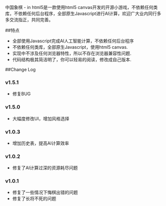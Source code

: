 中国象棋 - in html5是一款使用html5 canvas开发的开源小游戏，不依赖任何类库，不依赖任何后台程序，全部原生Javascript进行AI计算，欢迎广大业内同行多多交流指正，共同完善。

##特点

* 全部使用Javascript完成AI人工智能计算，不依赖任何后台程序
* 不依赖任何类库，全部原生Javascript，使用html5 canvas.
* 实现中不涉及任何浏览器特性，所以不存在浏览器兼容性问题.
* 代码结构极其简洁明了，你可以轻易的阅读，修改成自己版本.

##Change Log
### v1.5.1
* 修复BUG

### v1.5.0
* 大幅度修改UI，增加风格选择

### v1.0.3
* 增加历史表，提高AI计算效率

### v1.0.2
* 修复了AI计算过深的资源耗尽问题

### v1.0.1
* 修复了一些情况下悔棋出错的问题
* 修复了长将不死的问题
